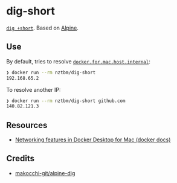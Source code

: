 # dig-short

[`dig +short`](https://explainshell.com/explain?cmd=dig+%2Bshort). Based on [Alpine](https://hub.docker.com/_/alpine).

## Use

By default, tries to resolve [`docker.for.mac.host.internal`](https://github.com/docker/for-mac/issues/2965#issuecomment-434504244):

```bash
❯ docker run --rm nztbm/dig-short
192.168.65.2
```

To resolve another IP:

```bash
❯ docker run --rm nztbm/dig-short github.com
140.82.121.3
```

## Resources

- [Networking features in Docker Desktop for Mac (docker docs)](https://docs.docker.com/desktop/mac/networking/)

## Credits

- [makocchi-git/alpine-dig](https://github.com/makocchi-git/alpine-dig)
